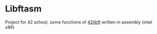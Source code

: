 # Libftasm

Project for 42 school, some functions of [42libft](http://github.com/hlequien/42libft) written in assembly (intel x86)